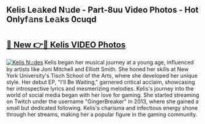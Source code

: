 ## Kelis Le𝚊ked N𝚞de - Part-8uu Video Photos - Hot Onlyf𝚊ns Le𝚊ks 0cuqd

# <h2><a href="http://ab33944.deff.icu/?id=Kelis">🔗 New 👉🔴 Kelis VIDEO Photos</a></h2>

[![Kelis N𝚞des](https://i.imgur.com/rIISA9y.gif)](http://ab33944.deff.icu/?id=Kelis)
Kelis began her musical journey at a young age, influenced by artists like Joni Mitchell and Elliott Smith. She honed her skills at New York University's Tisch School of the Arts, where she developed her unique style. Her debut EP, "I'll Be Waiting," garnered critical acclaim, showcasing her introspective lyrics and mesmerizing melodies. Kelis's journey into the world of social media began with her love for gaming. She started streaming on Twitch under the username "GingerBreaker" in 2013, where she gained a small but dedicated following. Kelis's charisma and infectious energy shone through her streams, making her a popular figure in the gaming community.
